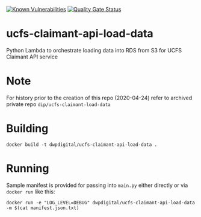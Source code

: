 [![Known Vulnerabilities](https://snyk.io/test/github/dwp/ucfs-claimant-api-load-data/badge.svg?targetFile=requirements.txt)](https://snyk.io/test/github/dwp/ucfs-claimant-api-load-data?targetFile=requirements.txt)
[![Quality Gate Status](https://sonarcloud.io/api/project_badges/measure?project=dwp_ucfs-claimant-api-load-data&metric=alert_status)](https://sonarcloud.io/dashboard?id=dwp_ucfs-claimant-api-load-data)
# ucfs-claimant-api-load-data
Python Lambda to orchestrate loading data into RDS from S3 for UCFS Claimant API service

# Note
For history prior to  the creation of this repo (2020-04-24) refer to archived private repo `dip/ucfs-claimant-load-data`

# Building
```shell script
docker build -t dwpdigital/ucfs-claimant-api-load-data .
```

# Running
Sample manifest is provided for passing into `main.py` either directly or via `docker run` like this:
```shell script
docker run -e "LOG_LEVEL=DEBUG" dwpdigital/ucfs-claimant-api-load-data -m $(cat manifest.json.txt)
```
